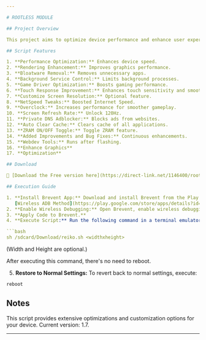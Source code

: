 ```yaml
---

# ROOTLESS MODULE

## Project Overview

This project aims to optimize device performance and enhance user experience without the need to root your device. We apply this using the Brevent application instead of Magisk, and provide a script with various features such as performance optimization, rendering enhancement, bloatware removal, and more.

## Script Features

1. **Performance Optimization:** Enhances device speed.
2. **Rendering Enhancement:** Improves graphics performance.
3. **Bloatware Removal:** Removes unnecessary apps.
4. **Background Service Control:** Limits background processes.
5. **Game Driver Optimization:** Boosts gaming performance.
6. **Touch Response Improvement:** Enhances touch sensitivity and smoothness.
7. **Customize Screen Resolution:** Optional feature.
8. **NetSpeed Tweaks:** Boosted Internet Speed.
9. **Overclock:** Increases performance for smoother gameplay.
10. **Screen Refresh Rate:** Unlock 120Hz.
11. **Private DNS Adblocker:** Blocks ads from websites.
12. **Auto Clear Cache:** Clears cache of all applications.
13. **ZRAM ON/OFF Toggle:** Toggle ZRAM feature.
14. **Added Improvements and Bug Fixes:** Continuous enhancements.
15. **Webdev Tools:** Runs after flashing.
16. **Enhance Graphics**
17. **Optimization**

## Download

🔗 [Download the Free version here](https://direct-link.net/1146400/rootless-module)  

## Execution Guide

1. **Install Brevent App:** Download and install Brevent from the Play Store.
   [Wireless ADB Method](https://play.google.com/store/apps/details?id=me.piebridge.brevent).
2. **Enable Wireless Debugging:** Open Brevent, enable wireless debugging, and note down the port address.
3. **Apply Code to Brevent.**
4. **Execute Script:** Run the following command in a terminal emulator or through ADB:

```bash
sh /sdcard/Download/reiko.sh <widthxheight>
```

   (Width and Height are optional.)

   After executing this command, there's no need to reboot.

5. **Restore to Normal Settings:** To revert back to normal settings, execute:

```bash
reboot
```

## Notes

This script provides extensive optimizations and customization options for your device. Current version: 1.7.

---
```

